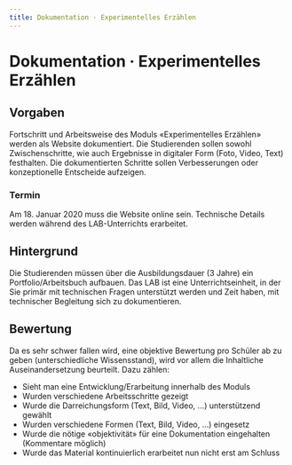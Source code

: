 ```yaml
---
title: Dokumentation · Experimentelles Erzählen
---
```

# Dokumentation · Experimentelles Erzählen
<div class='header'></div>

## Vorgaben
Fortschritt und Arbeitsweise des Moduls «Experimentelles Erzählen» werden als Website dokumentiert. Die Studierenden sollen sowohl Zwischenschritte, wie auch Ergebnisse in digitaler Form (Foto, Video, Text) festhalten. Die dokumentierten Schritte sollen Verbesserungen oder konzeptionelle Entscheide aufzeigen.

### Termin
Am 18. Januar 2020 muss die Website online sein. Technische Details werden während des LAB-Unterrichts erarbeitet.

## Hintergrund
Die Studierenden müssen über die Ausbildungsdauer (3 Jahre)  ein Portfolio/Arbeitsbuch aufbauen. Das LAB ist eine Unterrichtseinheit, in der Sie primär mit technischen Fragen unterstützt werden und Zeit haben, mit technischer Begleitung sich zu dokumentieren.

## Bewertung
Da es sehr schwer fallen wird, eine objektive Bewertung pro Schüler ab zu geben (unterschiedliche Wissensstand), wird vor allem die Inhaltliche Auseinandersetzung beurteilt. Dazu zählen:

* Sieht man eine Entwicklung/Erarbeitung innerhalb des Moduls
* Wurden verschiedene Arbeitsschritte gezeigt
* Wurde die Darreichungsform (Text, Bild, Video, ...) unterstützend gewählt
* Wurden verschiedene Formen (Text, Bild, Video, ...) eingesetz
* Wurde die nötige «objektivität» für eine Dokumentation eingehalten (Kommentare möglich)
* Wurde das Material kontinuierlich erarbeitet nun nicht erst am Schluss
